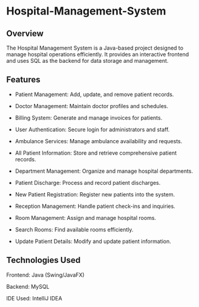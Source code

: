 # Hospital-Management-System

## Overview

The Hospital Management System is a Java-based project designed to manage hospital operations efficiently. It provides an interactive frontend and uses SQL as the backend for data storage and management.

## Features

- Patient Management: Add, update, and remove patient records.

- Doctor Management: Maintain doctor profiles and schedules.

- Billing System: Generate and manage invoices for patients.

- User Authentication: Secure login for administrators and staff.

- Ambulance Services: Manage ambulance availability and requests.

- All Patient Information: Store and retrieve comprehensive patient records.

- Department Management: Organize and manage hospital departments.

- Patient Discharge: Process and record patient discharges.

- New Patient Registration: Register new patients into the system.

- Reception Management: Handle patient check-ins and inquiries.

- Room Management: Assign and manage hospital rooms.

- Search Rooms: Find available rooms efficiently.

- Update Patient Details: Modify and update patient information.

## Technologies Used

Frontend: Java (Swing/JavaFX)

Backend: MySQL

IDE Used: IntelliJ IDEA 
